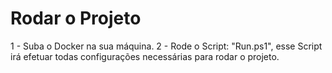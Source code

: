 # Rodar o Projeto
1 - Suba o Docker na sua máquina.
2 - Rode o Script: "Run.ps1", esse Script irá efetuar todas configurações necessárias para rodar o projeto.

